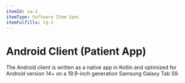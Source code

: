```yaml
---
itemId: sw-1
itemType: Software Item Spec
itemFulfills: rq-1
---
```


# Android Client (Patient App)

The Android client is written as a native app in Kotlin and optimized for Android version 14+ on a 19.9-inch generation Samsung Galaxy Tab S9.

